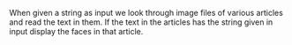 When given a string as input we look through image files of various articles and read the text in them. If the text in the articles has the string given in input display the faces in that article.
